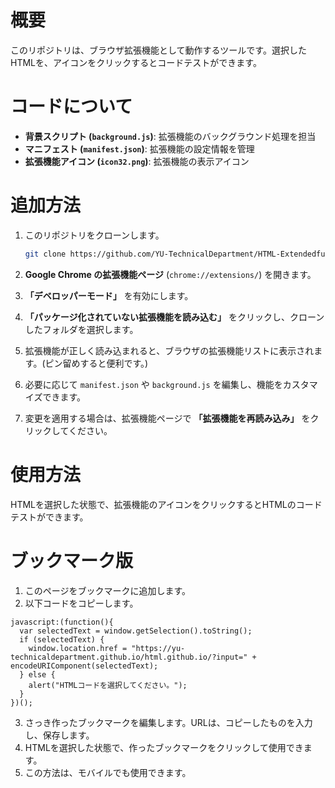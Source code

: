 # 概要
このリポジトリは、ブラウザ拡張機能として動作するツールです。選択したHTMLを、アイコンをクリックするとコードテストができます。

# コードについて
- **背景スクリプト (`background.js`)**: 拡張機能のバックグラウンド処理を担当
- **マニフェスト (`manifest.json`)**: 拡張機能の設定情報を管理
- **拡張機能アイコン (`icon32.png`)**: 拡張機能の表示アイコン

# 追加方法
1. このリポジトリをクローンします。

   ```sh
   git clone https://github.com/YU-TechnicalDepartment/HTML-Extendedfunction.git
   ```
2. **Google Chrome の拡張機能ページ** (`chrome://extensions/`) を開きます。
3. **「デベロッパーモード」** を有効にします。
4. **「パッケージ化されていない拡張機能を読み込む」** をクリックし、クローンしたフォルダを選択します。
5. 拡張機能が正しく読み込まれると、ブラウザの拡張機能リストに表示されます。(ピン留めすると便利です。)
6. 必要に応じて `manifest.json` や `background.js` を編集し、機能をカスタマイズできます。
7. 変更を適用する場合は、拡張機能ページで **「拡張機能を再読み込み」** をクリックしてください。
# 使用方法
HTMLを選択した状態で、拡張機能のアイコンをクリックするとHTMLのコードテストができます。
# ブックマーク版
1. このページをブックマークに追加します。
2. 以下コードをコピーします。
```
javascript:(function(){
  var selectedText = window.getSelection().toString();
  if (selectedText) {
    window.location.href = "https://yu-technicaldepartment.github.io/html.github.io/?input=" + encodeURIComponent(selectedText);
  } else {
    alert("HTMLコードを選択してください。");
  }
})();
```
3. さっき作ったブックマークを編集します。URLは、コピーしたものを入力し、保存します。
4. HTMLを選択した状態で、作ったブックマークをクリックして使用できます。
5. この方法は、モバイルでも使用できます。
